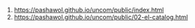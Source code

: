 <!-- -->

1. <https://pashawol.github.io/uncom/public/index.html>
2. <https://pashawol.github.io/uncom/public/02-el-catalog.html>